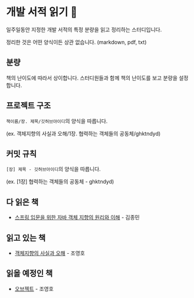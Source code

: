 # 개발 서적 읽기 📖

일주일동안 지정한 개발 서적의 특정 분량을 읽고 정리하는 스터디입니다.

정리한 것은 어떤 양식이든 상관 없습니다. (markdown, pdf, txt)


## 분량

책의 난이도에 따라서 상이합니다. 스터디원들과 함께 책의 난이도를 보고 분량을 설정합니다.

## 프로젝트 구조

`책이름/장. 제목/깃허브아이디`의 양식을 따릅니다.

(ex.  객체지향의 사실과 오해/1장. 협력하는 객체들의 공동체/ghktndyd)



## 커밋 규칙

`[장] 제목 - 깃허브아이디`의 양식을 따릅니다.

(ex. [1장] 협력하는 객체들의 공동체 - ghktndyd)


## 다 읽은 책
- [스프링 입문을 위한 자바 객체 지향의 원리와 이해](https://product.kyobobook.co.kr/detail/S000001628116) - 김종민

## 읽고 있는 책
- [객체지향의 사실과 오해](https://product.kyobobook.co.kr/detail/S000001628109) - 조영호

## 읽을 예정인 책
- [오브젝트](https://product.kyobobook.co.kr/detail/S000001766367) - 조영호
